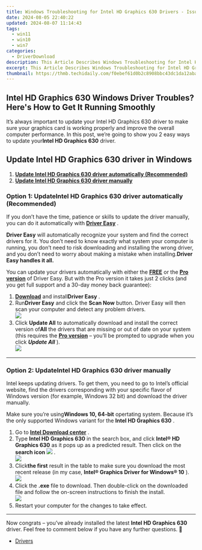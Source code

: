 ```yaml
---
title: Windows Troubleshooting for Intel HD Graphics 630 Drivers - Issues Addressed
date: 2024-08-05 22:40:22
updated: 2024-08-07 11:14:43
tags:
  - win11
  - win10
  - win7
categories:
  - DriverDownload
description: This Article Describes Windows Troubleshooting for Intel HD Graphics 630 Drivers - Issues Addressed
excerpt: This Article Describes Windows Troubleshooting for Intel HD Graphics 630 Drivers - Issues Addressed
thumbnail: https://thmb.techidaily.com/f0ebef61d0b2c8908bbc43dc1da12abaf166bb4f6229b3a45bf569455ab91d1f.jpg
---
```


## Intel HD Graphics 630 Windows Driver Troubles? Here's How to Get It Running Smoothly

It’s always important to update your Intel HD Graphics 630 driver to make sure your graphics card is working properly and improve the overall computer performance. In this post, we’re going to show you 2 easy ways to update your**Intel HD Graphics 630**  driver.

## Update **Intel HD Graphics 630**  driver in Windows

1. [**Update Intel HD Graphics 630 driver automatically (Recommended)**](https://www.drivereasy.com/knowledge/update-intel-hd-graphics-630-driver-easily/#O1)
2. [**Update Intel HD Graphics 630 driver manually**](https://tools.techidaily.com/drivereasy/download/)

### Option 1: Update**Intel HD Graphics 630 driver** automatically (Recommended)

 If you don’t have the time, patience or skills to update the driver manually, you can do it automatically with **[Driver Easy](https://tools.techidaily.com/drivereasy/download/)**  .

**Driver Easy**   will automatically recognize your system and find the correct drivers for it. You don’t need to know exactly what system your computer is running, you don’t need to risk downloading and installing the wrong driver, and you don’t need to worry about making a mistake when installing.**Driver Easy handles it all.**

 You can update your drivers automatically with either the **[FREE](https://tools.techidaily.com/drivereasy/download/)**  or the **[Pro version](https://tools.techidaily.com/drivereasy/download/)**  of Driver Easy. But with the Pro version it takes just 2 clicks (and you get full support and a 30-day money back guarantee):

1. **[Download](https://tools.techidaily.com/drivereasy/download/)**  and install**Driver Easy** .
2. Run**Driver Easy** and click the **Scan Now** button. Driver Easy will then scan your computer and detect any problem drivers.  
![](https://images.drivereasy.com/wp-content/uploads/2018/05/img_5afb955c3ee3c.jpg)
3. Click **Update All** to automatically download and install the correct version of**All** the drivers that are missing or out of date on your system (this requires the **[Pro version](https://tools.techidaily.com/drivereasy/download/)**  – you’ll be prompted to upgrade when you click _**Update All**_ ).  
![](https://images.drivereasy.com/wp-content/uploads/2018/05/img_5afd081b5fc79.jpg)

---

### Option 2: Update**Intel HD Graphics 630** driver manually

 Intel keeps updating drivers. To get them, you need to go to Intel’s official website, find the drivers corresponding with your specific flavor of Windows version (for example, Windows 32 bit) and download the driver manually.

 Make sure you’re using**Windows 10, 64-bit** opertating system. Because it’s the only supported Windows variant for the **Intel HD Graphics 630** .

1. Go to **[Intel Download center](https://downloadcenter.intel.com/)**  .
2. Type **Intel HD Graphics 630**  in the search box, and click **Intel® HD Graphics 630** as it pops up as a predicted result. Then click on the **search icon ![](https://images.drivereasy.com/wp-content/uploads/2018/05/img_5afcfdc0ec4e1.png)**  .  
![](https://images.drivereasy.com/wp-content/uploads/2018/05/img_5afcfce094e06.jpg)
3. Click**the first** result in the table to make sure you download the most recent release (in my case, **Intel® Graphics Driver for Windows® 10** ).  
![](https://images.drivereasy.com/wp-content/uploads/2018/05/img_5afcff46da7d1.jpg)
4. Click the **.exe** file to download. Then double-click on the downloaded file and follow the on-screen instructions to finish the install.  
![](https://images.drivereasy.com/wp-content/uploads/2018/05/img_5afd23fd6d2e5.jpg)
5. Restart your computer for the changes to take effect.

---

 Now congrats – you’ve already installed the latest **Intel HD Graphics 630** driver. Feel free to comment below if you have any further questions. 🙂

* [Drivers](https://tools.techidaily.com/drivereasy/download/)

<ins class="adsbygoogle"
     style="display:block"
     data-ad-format="autorelaxed"
     data-ad-client="ca-pub-7571918770474297"
     data-ad-slot="1223367746"></ins>



<ins class="adsbygoogle"
     style="display:block"
     data-ad-client="ca-pub-7571918770474297"
     data-ad-slot="8358498916"
     data-ad-format="auto"
     data-full-width-responsive="true"></ins>

